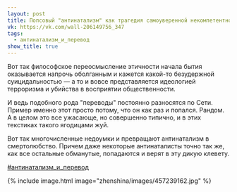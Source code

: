 ```yaml
---
layout: post
title: Попсовый "антинатализм" как трагедия самоуверенной некомпетентности
vk: https://vk.com/wall-206149756_347
tags:
  - антинатализм_и_перевод
show_title: true
---
```

Вот так философское переосмысление этичности начала бытия оказывается напрочь оболганным и кажется какой-то безудержной суицидальностью — а то и вовсе представляется идеологией терроризма и убийства в восприятии общественности.

И ведь подобного рода "переводы" постоянно разносятся по Сети. Пример именно этот просто потому, что он как раз и попался. Рандом. А в целом это все ужасающе, но совершенно типично, и в этих текстиках такого ягодицами жуй.

Вот так многочисленные недоумки и превращают антинатализм в смертолюбство. Причем даже некоторые антинаталисты точно так же, как все остальные обманутые, попадаются и верят в эту дикую клевету.

[#антинатализм_и_перевод](poisk.html#антинатализм_и_перевод)

{% include image.html image="zhenshina/images/457239162.jpg" %}